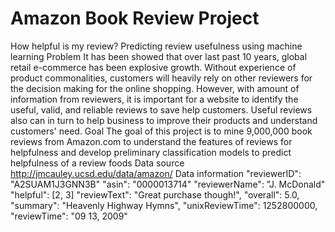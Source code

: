 # Amazon Book Review Project
How helpful is my review? Predicting review usefulness using machine learning
Problem
It has been showed that over last past 10 years, global retail e-commerce has been explosive growth. Without experience of product commonalities, customers will heavily rely on other reviewers for the decision making for the online shopping. However, with amount of information from reviewers, it is important for a website to identify the useful, valid, and reliable reviews to save help customers. Useful reviews also can in turn to help business to improve their products and understand customers' need.
Goal
The goal of this project is to mine 9,000,000 book reviews from Amazon.com to understand the features of reviews for helpfulness and develop preliminary classification models to predict helpfulness of a review foods
Data source
http://jmcauley.ucsd.edu/data/amazon/
Data information
"reviewerID": "A2SUAM1J3GNN3B"
"asin": "0000013714"
"reviewerName": "J. McDonald"
"helpful": [2, 3]
"reviewText": "Great purchase though!",
"overall": 5.0,
"summary": "Heavenly Highway Hymns",
"unixReviewTime": 1252800000,
"reviewTime": "09 13, 2009"
